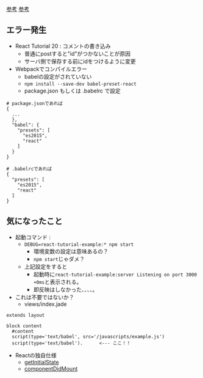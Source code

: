 [参考](http://qiita.com/ogomr/items/493e10c424e9d6bd2028)
[参考](https://facebook.github.io/react/docs/getting-started-ja-JP.html)

## エラー発生
- React Tutorial 20 : コメントの書き込み
    - 普通にpostすると"id"がつかないことが原因
    - サーバ側で保存する前にidをつけるように変更
- Webpackでコンパイルエラー
    - babelの設定がされていない
    - `npm install --save-dev babel-preset-react`
    - package.json もしくは .babelrc で設定
```
# package.jsonであれば
{
  ...
  },
  "babel": {
    "presets": [
      "es2015",
      "react"
    ]
  }
}
```
```
# .babelrcであれば
{
  "presets": [
    "es2015",
    "react"
  ]
}
```

## 気になったこと
- 起動コマンド :
    - `DEBUG=react-tutorial-example:* npm start`  
        - 環境変数の設定は意味あるの？
        - `npm start`じゃダメ？
    - 上記設定をすると
        - 起動時に`react-tutorial-example:server Listening on port 3000 +0ms`と表示される。
        - 即反映はしなかった、、、、。
- これは不要ではないか？
    - views/index.jade
```
extends layout

block content
  #content
  script(type='text/babel', src='/javascripts/example.js')
  script(type='text/babel').      <--- ここ！！
```
- Reactの独自仕様
    - [getInitialState](http://js.studio-kingdom.com/react/component_specs/get_initial_state)
    - [componentDidMount](http://js.studio-kingdom.com/react/component_lifecycle/mounting_componentdidmount)
